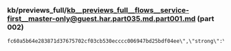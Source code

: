 ### kb/previews_full/kb__previews_full__flows__service-first__master-only@guest.har.part035.md.part001.md (part 002)

```md
fc60a5b64e283871d37675702cf03cb530ecccc006947bd25bdf04ee\",\"strong\":\"acfb272dfc7fa9337156ff
```

```
